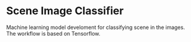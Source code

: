 # Scene Image Classifier

Machine learning model develoment for classifying scene in the images. The workflow is based on Tensorflow.
